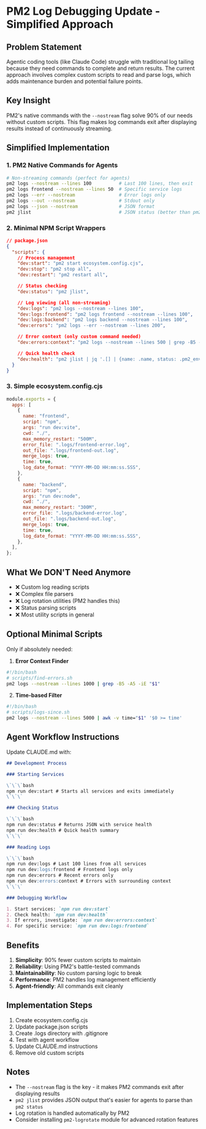 # PM2 Log Debugging Update - Simplified Approach

## Problem Statement

Agentic coding tools (like Claude Code) struggle with traditional log tailing because they need commands to complete and return results. The current approach involves complex custom scripts to read and parse logs, which adds maintenance burden and potential failure points.

## Key Insight

PM2's native commands with the `--nostream` flag solve 90% of our needs without custom scripts. This flag makes log commands exit after displaying results instead of continuously streaming.

## Simplified Implementation

### 1. PM2 Native Commands for Agents

```bash
# Non-streaming commands (perfect for agents)
pm2 logs --nostream --lines 100          # Last 100 lines, then exit
pm2 logs frontend --nostream --lines 50  # Specific service logs
pm2 logs --err --nostream                # Error logs only
pm2 logs --out --nostream                # Stdout only
pm2 logs --json --nostream               # JSON format
pm2 jlist                                # JSON status (better than pm2 status)
```

### 2. Minimal NPM Script Wrappers

```json
// package.json
{
  "scripts": {
    // Process management
    "dev:start": "pm2 start ecosystem.config.cjs",
    "dev:stop": "pm2 stop all",
    "dev:restart": "pm2 restart all",

    // Status checking
    "dev:status": "pm2 jlist",

    // Log viewing (all non-streaming)
    "dev:logs": "pm2 logs --nostream --lines 100",
    "dev:logs:frontend": "pm2 logs frontend --nostream --lines 100",
    "dev:logs:backend": "pm2 logs backend --nostream --lines 100",
    "dev:errors": "pm2 logs --err --nostream --lines 200",

    // Error context (only custom command needed)
    "dev:errors:context": "pm2 logs --nostream --lines 500 | grep -B5 -A5 -iE 'error|exception|failed'",

    // Quick health check
    "dev:health": "pm2 jlist | jq '.[] | {name: .name, status: .pm2_env.status, restarts: .pm2_env.restart_time}'"
  }
}
```

### 3. Simple ecosystem.config.cjs

```javascript
module.exports = {
  apps: [
    {
      name: "frontend",
      script: "npm",
      args: "run dev:vite",
      cwd: "./",
      max_memory_restart: "500M",
      error_file: ".logs/frontend-error.log",
      out_file: ".logs/frontend-out.log",
      merge_logs: true,
      time: true,
      log_date_format: "YYYY-MM-DD HH:mm:ss.SSS",
    },
    {
      name: "backend",
      script: "npm",
      args: "run dev:node",
      cwd: "./",
      max_memory_restart: "300M",
      error_file: ".logs/backend-error.log",
      out_file: ".logs/backend-out.log",
      merge_logs: true,
      time: true,
      log_date_format: "YYYY-MM-DD HH:mm:ss.SSS",
    },
  ],
};
```

## What We DON'T Need Anymore

- ❌ Custom log reading scripts
- ❌ Complex file parsers
- ❌ Log rotation utilities (PM2 handles this)
- ❌ Status parsing scripts
- ❌ Most utility scripts in general

## Optional Minimal Scripts

Only if absolutely needed:

1. **Error Context Finder**

```bash
#!/bin/bash
# scripts/find-errors.sh
pm2 logs --nostream --lines 1000 | grep -B5 -A5 -iE "$1"
```

2. **Time-based Filter**

```bash
#!/bin/bash
# scripts/logs-since.sh
pm2 logs --nostream --lines 5000 | awk -v time="$1" '$0 >= time'
```

## Agent Workflow Instructions

Update CLAUDE.md with:

```markdown
## Development Process

### Starting Services

\`\`\`bash
npm run dev:start # Starts all services and exits immediately
\`\`\`

### Checking Status

\`\`\`bash
npm run dev:status # Returns JSON with service health
npm run dev:health # Quick health summary
\`\`\`

### Reading Logs

\`\`\`bash
npm run dev:logs # Last 100 lines from all services
npm run dev:logs:frontend # Frontend logs only
npm run dev:errors # Recent errors only
npm run dev:errors:context # Errors with surrounding context
\`\`\`

### Debugging Workflow

1. Start services: `npm run dev:start`
2. Check health: `npm run dev:health`
3. If errors, investigate: `npm run dev:errors:context`
4. For specific service: `npm run dev:logs:frontend`
```

## Benefits

1. **Simplicity**: 90% fewer custom scripts to maintain
2. **Reliability**: Using PM2's battle-tested commands
3. **Maintainability**: No custom parsing logic to break
4. **Performance**: PM2 handles log management efficiently
5. **Agent-friendly**: All commands exit cleanly

## Implementation Steps

1. Create ecosystem.config.cjs
2. Update package.json scripts
3. Create .logs directory with .gitignore
4. Test with agent workflow
5. Update CLAUDE.md instructions
6. Remove old custom scripts

## Notes

- The `--nostream` flag is the key - it makes PM2 commands exit after displaying results
- `pm2 jlist` provides JSON output that's easier for agents to parse than `pm2 status`
- Log rotation is handled automatically by PM2
- Consider installing `pm2-logrotate` module for advanced rotation features
